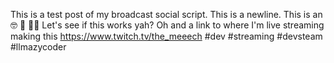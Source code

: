 This is a test post of my broadcast social script.
This is a newline. This is an 🤓 🌈 🤘🏽
Let's see if this works yah? Oh and a link to where I'm live streaming making this https://www.twitch.tv/the_meeech
#dev #streaming #devsteam #llmazycoder
